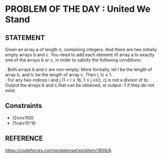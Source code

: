 # PROBLEM OF THE DAY : United We Stand

## STATEMENT 

Given an array a of length n, containing integers. And there are two initially empty arrays b and c. You need to add each element of array a
to exactly one of the arrays b or c, in order to satisfy the following conditions:<br>

. Both arrays b and c are non-empty. More formally, let l be the length of array b, and lc be the length of array c. Then l, lc ≥ 1.<br>
· For any two indices i and j (1 < i ≤ 1b, 1 ≤ j ≤lc), cj is not a divisor of bi.<br>
Output the arrays b and c that can be obtained, or output -1 if they do not exist.

## Constraints

* (2≤n≤100)
* (1≤ai≤10^9)  

## REFERENCE 

https://codeforces.com/problemset/problem/1859/A